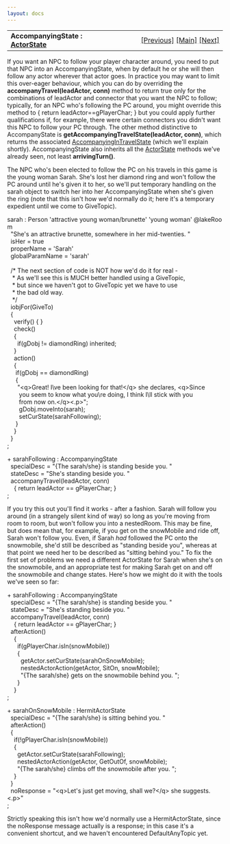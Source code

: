 ```yaml
---
layout: docs
---
```

<table width="100%" data-border="0" data-cellspacing="0"
data-cellpadding="3" data-bgcolor="#C0C0C0">
<colgroup>
<col style="width: 50%" />
<col style="width: 50%" />
</colgroup>
<tbody>
<tr>
<td style="text-align: left;"><strong>AccompanyingState : <a
href="overview-actorstates.html">ActorState</a><br />
</strong></td>
<td style="text-align: right;"><a
href="hermitactorstate.html">[Previous]</a> <a
href="generalintroduction.html">[Main]</a> <a
href="accompanyingintravelstate.html">[Next]</a></td>
</tr>
</tbody>
</table>

  
If you want an NPC to follow your player character around, you need to
put that NPC into an AccompanyingState, when by default he or she will
then follow any actor wherever that actor goes. In practice you may want
to limit this over-eager behaviour, which you can do by overriding the
**accompanyTravel(leadActor, conn)** method to return true only for the
combinations of leadActor and connector that you want the NPC to follow;
typically, for an NPC who's following the PC around, you might override
this method to { return leadActor==gPlayerChar; } but you could apply
further qualifications if, for example, there were certain connectors
you didn't want this NPC to follow your PC through. The other method
distinctive to AccompanyState is **getAccompanyingTravelState(leadActor,
conn)**, which returns the associated
[AccompanyingInTravelState](accompanyingintravelstate.html) (which we'll
explain shortly). AccompanyingState also inherits all the
[ActorState](overview-actorstates.html) methods we've already seen, not
least **arrivingTurn()**.  
  
The NPC who's been elected to follow the PC on his travels in this game
is the young woman Sarah. She's lost her diamond ring and won't follow
the PC around until he's given it to her, so we'll put temporary
handling on the sarah object to switch her into her AccompanyingState
when she's given the ring (note that this isn't how we'd normally do it;
here it's a temporary expedient until we come to GiveTopic).  
  
sarah : Person 'attractive young woman/brunette' 'young woman' @lakeRoom  
  "She's an attractive brunette, somewhere in her mid-twenties. "  
  isHer = true  
  properName = 'Sarah'  
  globalParamName = 'sarah'  
    
  /\* The next section of code is NOT how we'd do it for real -   
   \* As we'll see this is MUCH better handled using a GiveTopic,  
   \* but since we haven't got to GiveTopic yet we have to use  
   \* the bad old way.  
   \*/  
  iobjFor(GiveTo)    
  {  
    verify() { }  
    check()   
    {  
      if(gDobj != diamondRing) inherited;  
    }  
    action()  
    {  
     if(gDobj == diamondRing)  
     {  
      "\<q\>Great! I\\ve been looking for that!\</q\> she declares, \<q\>Since  
       you seem to know what you\\re doing, I think I\\ll stick with you  
       from now on.\</q\>\<.p\>";  
       gDobj.moveInto(sarah);  
       setCurState(sarahFollowing);  
     }  
    }   
  }  
;  
  
+ sarahFollowing : AccompanyingState  
  specialDesc = "{The sarah/she} is standing beside you. "  
  stateDesc = "She's standing beside you. "  
  accompanyTravel(leadActor, conn)   
    { return leadActor == gPlayerChar; }  
;  
  
If you try this out you'll find it works - after a fashion. Sarah will
follow you around (in a strangely silent kind of way) so long as you're
moving from room to room, but won't follow you into a nestedRoom. This
may be fine, but does mean that, for example, if you get on the
snowMobile and ride off, Sarah won't follow you. Even, if Sarah *had*
followed the PC onto the snowmobile, she'd still be described as
"standing beside you", whereas at that point we need her to be described
as "sitting behind you." To fix the first set of problems we need a
different ActorState for Sarah when she's on the snowmobile, and an
appropriate test for making Sarah get on and off the snowmobile and
change states. Here's how we might do it with the tools we've seen so
far:  
  
+ sarahFollowing : AccompanyingState  
  specialDesc = "{The sarah/she} is standing beside you. "  
  stateDesc = "She's standing beside you. "  
  accompanyTravel(leadActor, conn)   
    { return leadActor == gPlayerChar; }  
  afterAction()  
    {  
      if(gPlayerChar.isIn(snowMobile))  
      {  
        getActor.setCurState(sarahOnSnowMobile);  
        nestedActorAction(getActor, SitOn, snowMobile);  
        "{The sarah/she} gets on the snowmobile behind you. ";  
      }  
    }  
;  
  
+ sarahOnSnowMobile : HermitActorState  
  specialDesc = "{The sarah/she} is sitting behind you. "    
  afterAction()  
  {  
    if(!gPlayerChar.isIn(snowMobile))  
    {  
      getActor.setCurState(sarahFollowing);  
      nestedActorAction(getActor, GetOutOf, snowMobile);  
      "{The sarah/she} climbs off the snowmobile after you. ";  
    }  
  }  
  noResponse = "\<q\>Let's just get moving, shall we?\</q\> she suggests.\<.p\>"  
;  
  
Strictly speaking this isn't how we'd normally use a HermitActorState,
since the noResponse message actually is a response; in this case it's a
convenient shortcut, and we haven't encountered DefaultAnyTopic yet.  
